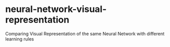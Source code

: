# neural-network-visual-representation
Comparing Visual Representation of the same Neural Network with different learning rules
